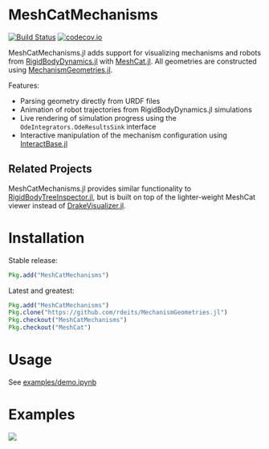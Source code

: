 # MeshCatMechanisms

[![Build Status](https://github.com/JuliaRobotics/MeshCatMechanisms.jl/workflows/CI/badge.svg)](https://github.com/JuliaRobotics/MeshCatMechanisms.jl/actions?query=workflow%3ACI)
[![codecov.io](http://codecov.io/github/JuliaRobotics/MeshCatMechanisms.jl/coverage.svg?branch=master)](http://codecov.io/github/JuliaRobotics/MeshCatMechanisms.jl?branch=master)

MeshCatMechanisms.jl adds support for visualizing mechanisms and robots from [RigidBodyDynamics.jl](https://github.com/tkoolen/RigidBodyDynamics.jl) with [MeshCat.jl](https://github.com/rdeits/MeshCat.jl). All geometries are constructed using [MechanismGeometries.jl](https://github.com/rdeits/MechanismGeometries.jl).

Features:

* Parsing geometry directly from URDF files
* Animation of robot trajectories from RigidBodyDynamics.jl simulations
* Live rendering of simulation progress using the `OdeIntegrators.OdeResultsSink` interface
* Interactive manipulation of the mechanism configuration using [InteractBase.jl](https://github.com/piever/InteractBase.jl)

## Related Projects

MeshCatMechanisms.jl provides similar functionality to [RigidBodyTreeInspector.jl](https://github.com/rdeits/RigidBodyTreeInspector.jl), but is built on top of the lighter-weight MeshCat viewer instead of [DrakeVisualizer.jl](https://github.com/rdeits/DrakeVisualizer.jl).

# Installation

Stable release:

```julia
Pkg.add("MeshCatMechanisms")
```

Latest and greatest:

```julia
Pkg.add("MeshCatMechanisms")
Pkg.clone("https://github.com/rdeits/MechanismGeometries.jl")
Pkg.checkout("MeshCatMechanisms")
Pkg.checkout("MeshCat")
```

# Usage

See [examples/demo.ipynb](examples/demo.ipynb)

# Examples

![](https://user-images.githubusercontent.com/591886/36703991-41b6991a-1b2c-11e8-8804-24c56ddd94cc.png)

